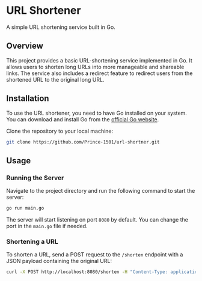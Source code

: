 
# URL Shortener

A simple URL shortening service built in Go.

## Overview

This project provides a basic URL-shortening service implemented in Go. It allows users to shorten long URLs into more manageable and shareable links. The service also includes a redirect feature to redirect users from the shortened URL to the original long URL.

## Installation

To use the URL shortener, you need to have Go installed on your system. You can download and install Go from the [official Go website](https://go.dev/).

Clone the repository to your local machine:

```sh
git clone https://github.com/Prince-1501/url-shortner.git
```

## Usage

### Running the Server

Navigate to the project directory and run the following command to start the server:

```sh
go run main.go
```

The server will start listening on port `8080` by default. You can change the port in the `main.go` file if needed.

### Shortening a URL

To shorten a URL, send a POST request to the `/shorten` endpoint with a JSON payload containing the original URL:

```sh
curl -X POST http://localhost:8080/shorten -H "Content-Type: application/json" -d '{"url": "https://example.com"}'
```

